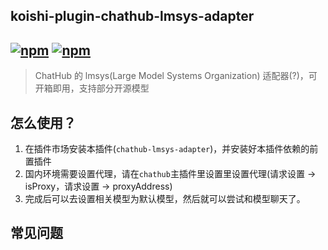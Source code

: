 ## koishi-plugin-chathub-lmsys-adapter

## [![npm](https://img.shields.io/npm/v/@dingyi222666/koishi-plugin-chathub-lmsys-adapter/next)](https://www.npmjs.com/package/@dingyi222666/koishi-plugin-chathub-lmsys-adapter) [![npm](https://img.shields.io/npm/dm/@dingyi222666/koishi-plugin-chathub-lmsys-adapter)](https://www.npmjs.com/package//@dingyi222666/koishi-plugin-chathub-lmsys-adapter)

> ChatHub 的 lmsys(Large Model Systems Organization) 适配器(?)，可开箱即用，支持部分开源模型

## 怎么使用？

1. 在插件市场安装本插件(`chathub-lmsys-adapter`)，并安装好本插件依赖的前置插件
2. 国内环境需要设置代理，请在`chathub`主插件里设置里设置代理(请求设置 -> isProxy，请求设置 -> proxyAddress)
3. 完成后可以去设置相关模型为默认模型，然后就可以尝试和模型聊天了。

## 常见问题
